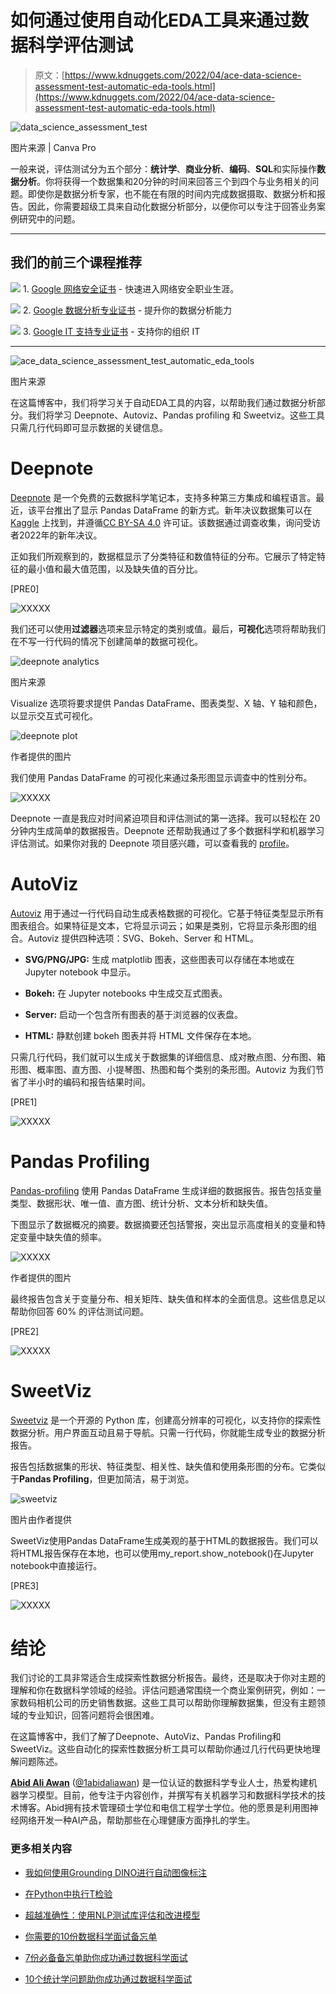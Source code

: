# 如何通过使用自动化EDA工具来通过数据科学评估测试

> 原文：[https://www.kdnuggets.com/2022/04/ace-data-science-assessment-test-automatic-eda-tools.html](https://www.kdnuggets.com/2022/04/ace-data-science-assessment-test-automatic-eda-tools.html)

![data_science_assessment_test](../Images/59a9588b9f2c4eabc6ccb70f889cd3bb.png)

图片来源 | Canva Pro

一般来说，评估测试分为五个部分：**统计学**、**商业分析**、**编码**、**SQL**和实际操作**数据分析**。你将获得一个数据集和20分钟的时间来回答三个到四个与业务相关的问题。即使你是数据分析专家，也不能在有限的时间内完成数据摄取、数据分析和报告。因此，你需要超级工具来自动化数据分析部分，以便你可以专注于回答业务案例研究中的问题。

* * *

## 我们的前三个课程推荐

![](../Images/0244c01ba9267c002ef39d4907e0b8fb.png) 1\. [Google 网络安全证书](https://www.kdnuggets.com/google-cybersecurity) - 快速进入网络安全职业生涯。

![](../Images/e225c49c3c91745821c8c0368bf04711.png) 2\. [Google 数据分析专业证书](https://www.kdnuggets.com/google-data-analytics) - 提升你的数据分析能力

![](../Images/0244c01ba9267c002ef39d4907e0b8fb.png) 3\. [Google IT 支持专业证书](https://www.kdnuggets.com/google-itsupport) - 支持你的组织 IT

* * *

![ace_data_science_assessment_test_automatic_eda_tools](../Images/8c4b7d96e0e6d49ca406219532e4a7db.png)

图片来源

在这篇博客中，我们将学习关于自动EDA工具的内容，以帮助我们通过数据分析部分。我们将学习 Deepnote、Autoviz、Pandas profiling 和 Sweetviz。这些工具只需几行代码即可显示数据的关键信息。

# Deepnote

[Deepnote](https://deepnote.com/) 是一个免费的云数据科学笔记本，支持多种第三方集成和编程语言。最近，该平台推出了显示 Pandas DataFrame 的新方式。新年决议数据集可以在 [Kaggle](https://www.kaggle.com/bsoyka3/new-years-resolutions-in-2021-and-2022) 上找到，并遵循[CC BY-SA 4.0](https://creativecommons.org/licenses/by-sa/4.0/) 许可证。该数据通过调查收集，询问受访者2022年的新年决议。

正如我们所观察到的，数据框显示了分类特征和数值特征的分布。它展示了特定特征的最小值和最大值范围，以及缺失值的百分比。

[PRE0]

![XXXXX](../Images/fe80a8d7d72bbf58bdd97bda2053df46.png)

我们还可以使用**过滤器**选项来显示特定的类别或值。最后，**可视化**选项将帮助我们在不写一行代码的情况下创建简单的数据可视化。

![deepnote analytics](../Images/99a4af4cd3f364fe0e01548f47ccd57c.png)

图片来源

Visualize 选项将要求提供 Pandas DataFrame、图表类型、X 轴、Y 轴和颜色，以显示交互式可视化。

![deepnote plot](../Images/d2372f5574d9ae85dc8459b2de8a885a.png)

作者提供的图片

我们使用 Pandas DataFrame 的可视化来通过条形图显示调查中的性别分布。

![XXXXX](../Images/0ed589b3d3c821b1aeb9b1fbc85d73f4.png)

Deepnote 一直是我应对时间紧迫项目和评估测试的第一选择。我可以轻松在 20 分钟内生成简单的数据报告。Deepnote 还帮助我通过了多个数据科学和机器学习评估测试。如果你对我的 Deepnote 项目感兴趣，可以查看我的 [profile](https://deepnote.com/@abid)。

# AutoViz

[Autoviz](https://pypi.org/project/autoviz/) 用于通过一行代码自动生成表格数据的可视化。它基于特征类型显示所有图表组合。如果特征是文本，它将显示词云；如果是类别，它将显示条形图的组合。Autoviz 提供四种选项：SVG、Bokeh、Server 和 HTML。

+   **SVG/PNG/JPG:** 生成 matplotlib 图表，这些图表可以存储在本地或在 Jupyter notebook 中显示。

+   **Bokeh:** 在 Jupyter notebooks 中生成交互式图表。

+   **Server:** 启动一个包含所有图表的基于浏览器的仪表盘。

+   **HTML:** 静默创建 bokeh 图表并将 HTML 文件保存在本地。

只需几行代码，我们就可以生成关于数据集的详细信息、成对散点图、分布图、箱形图、概率图、直方图、小提琴图、热图和每个类别的条形图。Autoviz 为我们节省了半小时的编码和报告结果时间。

[PRE1]

![XXXXX](../Images/11a276f7de080456947c276a76a96d1e.png)

# Pandas Profiling

[Pandas-profiling](https://pypi.org/project/pandas-profiling/) 使用 Pandas DataFrame 生成详细的数据报告。报告包括变量类型、数据形状、唯一值、直方图、统计分析、文本分析和缺失值。

下图显示了数据概况的摘要。数据摘要还包括警报，突出显示高度相关的变量和特定变量中缺失值的频率。

![XXXXX](../Images/9905a75ec2182a82dcd4c9bcf4110d44.png)

作者提供的图片

最终报告包含关于变量分布、相关矩阵、缺失值和样本的全面信息。这些信息足以帮助你回答 60% 的评估测试问题。

[PRE2]

![XXXXX](../Images/da9ea0294597f1f42998b73bffd192e3.png)

# SweetViz

[Sweetviz](https://pypi.org/project/sweetviz/) 是一个开源的 Python 库，创建高分辨率的可视化，以支持你的探索性数据分析。用户界面互动且易于导航。只需一行代码，你就能生成专业的数据分析报告。

报告包括数据集的形状、特征类型、相关性、缺失值和使用条形图的分布。它类似于**Pandas Profiling**，但更加简洁，易于浏览。

![sweetviz](../Images/c65dda7a39cc88ead1359a12ce75676e.png)

图片由作者提供

SweetViz使用Pandas DataFrame生成美观的基于HTML的数据报告。我们可以将HTML报告保存在本地，也可以使用my_report.show_notebook()在Jupyter notebook中直接运行。

[PRE3]

![XXXXX](../Images/b7dabd02d6d54bda7177b1f5873b6628.png)

# 结论

我们讨论的工具非常适合生成探索性数据分析报告。最终，还是取决于你对主题的理解和你在数据科学领域的经验。评估问题通常围绕一个商业案例研究，例如：一家数码相机公司的历史销售数据。这些工具可以帮助你理解数据集，但没有主题领域的专业知识，回答问题将会很困难。

在这篇博客中，我们了解了Deepnote、AutoViz、Pandas Profiling和SweetViz。这些自动化的探索性数据分析工具可以帮助你通过几行代码更快地理解问题陈述。

**[Abid Ali Awan](https://www.polywork.com/kingabzpro)** ([@1abidaliawan](https://twitter.com/1abidaliawan)) 是一位认证的数据科学专业人士，热爱构建机器学习模型。目前，他专注于内容创作，并撰写有关机器学习和数据科学技术的技术博客。Abid拥有技术管理硕士学位和电信工程学士学位。他的愿景是利用图神经网络开发一种AI产品，帮助那些在心理健康方面挣扎的学生。

### 更多相关内容

+   [我如何使用Grounding DINO进行自动图像标注](https://www.kdnuggets.com/2023/05/automatic-image-labeling-grounding-dino.html)

+   [在Python中执行T检验](https://www.kdnuggets.com/2023/01/performing-ttest-python.html)

+   [超越准确性：使用NLP测试库评估和改进模型](https://www.kdnuggets.com/2023/04/john-snow-beyond-accuracy-nlp-test-library.html)

+   [你需要的10份数据科学面试备忘单](https://www.kdnuggets.com/2022/10/10-cheat-sheets-need-ace-data-science-interview.html)

+   [7份必备备忘单助你成功通过数据科学面试](https://www.kdnuggets.com/top-7-essential-cheat-sheets-to-ace-your-data-science-interview)

+   [10个统计学问题助你成功通过数据科学面试](https://www.kdnuggets.com/10-statistics-questions-to-ace-your-data-science-interview)
